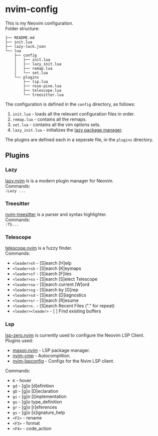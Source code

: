 # nvim-config

This is my Neovim configuration.  
Folder structure:  
```
├── README.md
├── init.lua
├── lazy-lock.json
└── lua
    ├── config
    │   ├── init.lua
    │   ├── lazy_init.lua
    │   ├── remap.lua
    │   └── set.lua
    └── plugins
        ├── lsp.lua
        ├── rose-pine.lua
        ├── telescope.lua
        └── treesitter.lua
```
  
The configuration is defined in the `config` directory, as follows:  
1. `init.lua` - loads all the relevant configuration files in order.
2. `remap.lua` - contains all the remaps.
3. `set.lua` - contains all the vim options sets.
4. `lazy_init.lua` - initializes the [lazy package manager](https://github.com/folke/lazy.nvim).
  
The plugins are defined each in a seperate file, in the `plugins` directory.  
  

## Plugins
### Lazy
[lazy.nvim](https://github.com/folke/lazy.nvim) is is a modern plugin manager for Neovim.  
Commands:  
`:Lazy ...`  
  

### Treesitter
[nvim-treesitter](https://github.com/nvim-treesitter/nvim-treesitter) is a parser and syntax highlighter.  
Commands:  
`:TS...`  
  

### Telescope
[telescope.nvim](https://github.com/nvim-telescope/telescope.nvim) is a fuzzy finder.  
Commands:  
* `<leader>sh` - [S]earch [H]elp
* `<leader>sk` - [S]earch [K]eymaps
* `<leader>sf` - [S]earch [F]iles
* `<leader>ss` - [S]earch [S]elect Telescope
* `<leader>sw` - [S]earch current [W]ord
* `<leader>sg` - [S]earch by [G]rep
* `<leader>sd` - [S]earch [D]iagnostics
* `<leader>sr` - [S]earch [R]esume
* `<leader>s.` - [S]earch Recent Files ("." for repeat)
* `<leader><leader>` - [ ] Find existing buffers
  

### Lsp
[lsp-zero.nvim](https://github.com/VonHeikemen/lsp-zero.nvim) is currently used to configure the Neovim LSP Client.  
Plugins used:  
* [mason.nvim](https://github.com/williamboman/mason.nvim) - LSP package manager.
* [nvim-cmp](https://github.com/hrsh7th/nvim-cmp) - Autocomplition.
* [nvim-lspconfig](https://github.com/neovim/nvim-lspconfig) - Configs for the Nvim LSP client.
  
Commands:  
* `K` - hover
* `gd` - [g]o [d]efinition
* `gD` - [g]o [D]eclaration
* `gi` - [g]o [i]mplementation
* `go` - [g]o type_definition
* `gr` - [g]o [r]eferences
* `gs` - [g]o [s]ignature_help
* `<F2>` - rename
* `<F3>` - format
* `<F4>` - code_action
  

